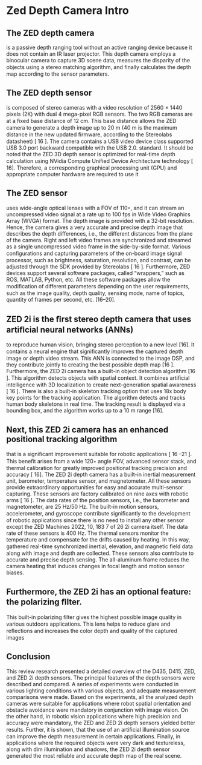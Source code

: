 # Zed Depth Camera Intro

## The ZED depth camera

is a passive depth ranging tool without an active ranging
device because it does not contain an IR laser projector. This depth camera employs a
binocular camera to capture 3D scene data, measures the disparity of the objects using a
stereo matching algorithm, and ﬁnally calculates the depth map according to the sensor
parameters.

## The ZED depth sensor

is composed of stereo cameras with a video resolution of
2560 × 1440 pixels (2K) with dual 4 mega-pixel RGB sensors. The two RGB cameras are
at a ﬁxed base distance of 12 cm. This base distance allows the ZED camera to generate
a depth image up to 20 m (40 m is the maximum distance in the new updated ﬁrmware,
according to the Stereolabs datasheet) [ 16 ]. The camera contains a USB video device class
supported USB 3.0 port backward compatible with the USB 2.0. standard. It should be
noted that the ZED 3D depth sensor is optimized for real-time depth calculation using
NVidia Compute Uniﬁed Device Architecture technology [ 16]. Therefore, a corresponding
graphical processing unit (GPU) and appropriate computer hardware are required to use
it 

## The ZED sensor

uses wide-angle optical lenses with a FOV of 110◦, and it can stream
an uncompressed video signal at a rate up to 100 fps in Wide Video Graphics Array (WVGA)
format. The depth image is provided with a 32-bit resolution. Hence, the camera gives a
very accurate and precise depth image that describes the depth differences, i.e., the different
distances from the plane of the camera. Right and left video frames are synchronized
and streamed as a single uncompressed video frame in the side-by-side format. Various
conﬁgurations and capturing parameters of the on-board image signal processor, such as
brightness, saturation, resolution, and contrast, can be adjusted through the SDK provided
by Stereolabs [ 16 ]. Furthermore, ZED devices support several software packages, called
“wrappers,” such as ROS, MATLAB, Python, etc. All these software packages allow the
modiﬁcation of different parameters depending on the user requirements, such as the
image quality, depth quality, sensing mode, name of topics, quantity of frames per second,
etc. [16–20].

## ZED 2i is the ﬁrst stereo depth camera that uses artiﬁcial neural networks (ANNs)
 
to reproduce human vision, bringing stereo perception to a new level [16]. It contains a
neural engine that signiﬁcantly improves the captured depth image or depth video stream.
This ANN is connected to the image DSP, and they contribute jointly to creating the best
possible depth map [16 ]. Furthermore, the ZED 2i camera has a built-in object detection
algorithm [16 ]. This algorithm detects objects with spatial context. It combines artiﬁcial
intelligence with 3D localization to create next-generation spatial awareness [ 16 ]. There
is also a built-in skeleton tracking option that uses 18x body key points for the tracking
application. The algorithm detects and tracks human body skeletons in real time. The
tracking result is displayed via a bounding box, and the algorithm works up to a 10 m
range [16].

## Next, this ZED 2i camera has an enhanced positional tracking algorithm

that is a
signiﬁcant improvement suitable for robotic applications [ 16 –21 ]. This beneﬁt arises from a
wide 120◦ angle FOV, advanced sensor stack, and thermal calibration for greatly improved
positional tracking precision and accuracy [ 16]. The ZED 2i depth camera has a built-in
inertial measurement unit, barometer, temperature sensor, and magnetometer. All these
sensors provide extraordinary opportunities for easy and accurate multi-sensor capturing.
These sensors are factory calibrated on nine axes with robotic arms [ 16 ]. The data rates of
the position sensors, i.e., the barometer and magnetometer, are 25 Hz/50 Hz. The built-in
motion sensors, accelerometer, and gyroscope contribute signiﬁcantly to the development
of robotic applications since there is no need to install any other sensor except the ZED
Machines 2022, 10, 183 7 of 26
2i camera itself. The data rate of these sensors is 400 Hz. The thermal sensors monitor
the temperature and compensate for the drifts caused by heating. In this way, gathered
real-time synchronized inertial, elevation, and magnetic ﬁeld data along with image and
depth are collected. These sensors also contribute to accurate and precise depth sensing.
The all-aluminum frame reduces the camera heating that induces changes in focal length
and motion sensor biases.

## Furthermore, the ZED 2i has an optional feature: the polarizing ﬁlter.

This built-in polarizing ﬁlter gives the highest possible image quality in various outdoors
applications. This lens helps to reduce glare and reﬂections and increases the color depth
and quality of the captured images 

## Conclusion

This review research presented a detailed overview of the D435, D415, ZED, and ZED
2i depth sensors. The principal features of the depth sensors were described and compared.
A series of experiments were conducted in various lighting conditions with various objects,
and adequate measurement comparisons were made. Based on the experiments, all the
analyzed depth cameras were suitable for applications where robot spatial orientation and
obstacle avoidance were mandatory in conjunction with image vision. On the other hand,
in robotic vision applications where high precision and accuracy were mandatory, the ZED
and ZED 2i depth sensors yielded better results. Further, it is shown, that the use of an
artiﬁcial illumination source can improve the depth measurement in certain applications.
Finally, in applications where the required objects were very dark and textureless, along
with dim illumination and shadows, the ZED 2i depth sensor generated the most reliable
and accurate depth map of the real scene.

